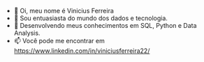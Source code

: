 - 👋 Oi, meu nome é Vinicius Ferreira
- 👀 Sou entuasiasta do mundo dos dados e tecnologia. 
- 🌱 Desenvolvendo meus conhecimentos em SQL, Python e Data Analysis. 
- 📫 Você pode me encontrar em https://www.linkedin.com/in/viniciusferreira22/

<!---
- 💞️ I’m looking to collaborate on ...
vncsferreiraguiar/vncsferreiraguiar is a ✨ special ✨ repository because its `README.md` (this file) appears on your GitHub profile.
You can click the Preview link to take a look at your changes.
--->
